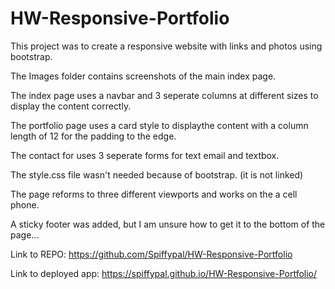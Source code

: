 # HW-Responsive-Portfolio

This project was to create a responsive website with links and photos using bootstrap.

The Images folder contains screenshots of the main index page.

The index page uses a navbar and 3 seperate columns at different sizes to display the content correctly.

The portfolio page uses a card style to displaythe content with a column length of 12 for the padding to the edge.

The contact for uses 3 seperate forms for text email and textbox.

The style.css file wasn't needed because of bootstrap. (it is not linked)

The page reforms to three different viewports and works on the a cell phone.

A sticky footer was added, but I am unsure how to get it to the bottom of the page...

Link to REPO: https://github.com/Spiffypal/HW-Responsive-Portfolio

Link to deployed app: https://spiffypal.github.io/HW-Responsive-Portfolio/